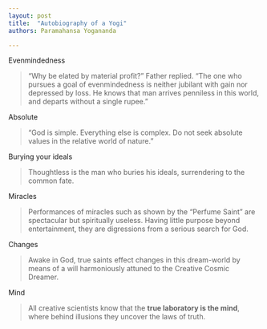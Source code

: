```yaml
---
layout: post
title:  "Autobiography of a Yogi"
authors: Paramahansa Yogananda

---
```


Evenmindedness

> “Why be elated by material profit?” Father replied. “The one who pursues a goal of evenmindedness is neither jubilant with gain nor depressed by loss. He knows that man arrives penniless in this world, and departs without a single rupee.”

Absolute

> “God is simple. Everything else is complex. Do not seek absolute values in the relative world of nature.”

Burying your ideals

> Thoughtless is the man who buries his ideals, surrendering to the common fate.

Miracles

> Performances of miracles such as shown by the “Perfume Saint” are spectacular but spiritually useless. Having little purpose beyond entertainment, they are digressions from a serious search for God.

Changes

> Awake in God, true saints effect changes in this dream-world by means of a will harmoniously attuned to the Creative Cosmic Dreamer.

Mind

> All creative scientists know that the **true laboratory is the mind**, where behind illusions they uncover the laws of truth.
